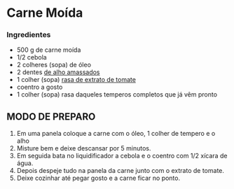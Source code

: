 # Carne Moída

### Ingredientes



- 500 g de carne moída
- 1/2 cebola
- 2 colheres (sopa) de óleo
- 2 dentes [de alho amassados](https://blog.tudogostoso.com.br/materia/alho/)
- 1 colher (sopa) [rasa de extrato de tomate](https://blog.tudogostoso.com.br/dicas-de-cozinha/diferenca-entre-molho-e-extrato-de-tomate/)
- coentro a gosto
- 1 colher (sopa) rasa daqueles temperos completos que já vêm pronto



## MODO DE PREPARO

1. Em uma panela coloque a carne com o óleo, 1 colher de tempero e o alho
2. Misture bem e deixe descansar por 5 minutos.
3. Em seguida bata no liquidificador a cebola e o coentro com 1/2 xícara de água.
4. Depois despeje tudo na panela da carne junto com o extrato de tomate.
5. Deixe cozinhar até pegar gosto e a carne ficar no ponto.






